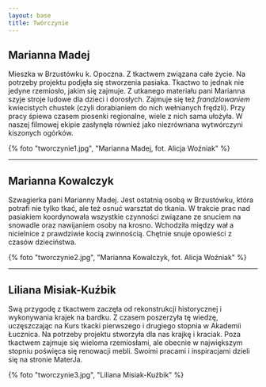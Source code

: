 ```yaml
---
layout: base
title: Twórczynie
---
```


## Marianna Madej

Mieszka w Brzustówku k. Opoczna. Z tkactwem związana całe życie. Na potrzeby projektu podjęła się stworzenia pasiaka. Tkactwo to jednak nie jedyne rzemiosło, jakim się zajmuje. Z utkanego materiału pani Marianna szyje stroje ludowe dla dzieci i dorosłych. Zajmuje się też *frandzlowaniem* kwiecistych chustek (czyli dorabianiem do nich wełnianych frędzli). Przy pracy śpiewa czasem piosenki regionalne, wiele z nich sama ułożyła. W naszej filmowej ekipie zasłynęła również jako niezrównana wytwórczyni kiszonych ogórków.

{% foto "tworczynie1.jpg", "Marianna Madej, fot. Alicja Woźniak" %}

***

## Marianna Kowalczyk

Szwagierka pani Marianny Madej. Jest ostatnią osobą w Brzustówku, która potrafi nie tylko tkać, ale też osnuć warsztat do tkania. W trakcie prac nad pasiakiem koordynowała wszystkie czynności związane ze snuciem na snowadle oraz nawijaniem osoby na krosno. Wchodziła między wał a nicielnice z prawdziwie kocią zwinnością. Chętnie snuje opowieści z czasów dzieciństwa.

{% foto "tworczynie2.jpg", "Marianna Kowalczyk, fot. Alicja Woźniak" %}

***

## Liliana Misiak-Kuźbik

Swą przygodę z tkactwem zaczęła od rekonstrukcji historycznej i wykonywania krajek na bardku. Z czasem poszerzyła tę wiedzę, uczęszczając na Kurs tkacki pierwszego i drugiego stopnia w Akademii Łucznica. Na potrzeby projektu stworzyła dla nas krajkę i kraciak. Poza tkactwem zajmuje się wieloma rzemiosłami, ale obecnie w największym stopniu poświęca się renowacji mebli. Swoimi pracami i inspiracjami dzieli się na stronie MaterJa.

{% foto "tworczynie3.jpg", "Liliana Misiak-Kuźbik" %}